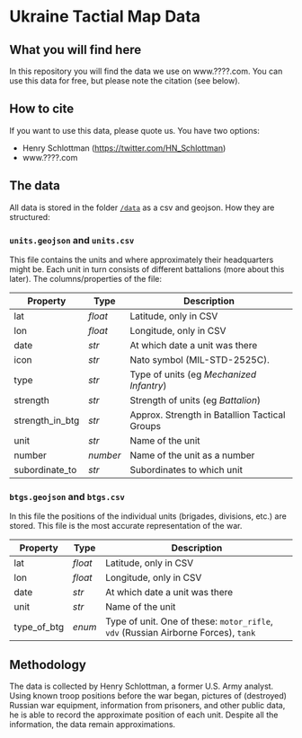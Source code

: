 # Ukraine Tactial Map Data

## What you will find here
In this repository you will find the data we use on www.????.com. You can use this data for free, but please note the citation (see below).

## How to cite
If you want to use this data, please quote us. You have two options:
* Henry Schlottman (https://twitter.com/HN_Schlottman)
* www.????.com

## The data
All data is stored in the folder [`/data`](./data) as a csv and geojson. How they are structured:

### `units.geojson` and `units.csv`
This file contains the units and where approximately their headquarters might be. Each unit in turn consists of different battalions (more about this later). The columns/properties of the file:

| Property | Type | Description |
|----------|------|-------------|
|lat|*float*|Latitude, only in CSV|
|lon|*float*|Longitude, only in CSV|
|date|*str*|At which date a unit was there|
|icon|*str*|Nato symbol (MIL-STD-2525C).|
|type|*str*|Type of units (eg *Mechanized Infantry*)|
|strength|*str*|Strength of units (eg *Battalion*)|
|strength_in_btg|*str*|Approx. Strength in Batallion Tactical Groups|
|unit|*str*|Name of the unit|
|number|*number*|Name of the unit as a number|
|subordinate_to|*str*|Subordinates to which unit|

### `btgs.geojson` and `btgs.csv`
In this file the positions of the individual units (brigades, divisions, etc.) are stored. This file is the most accurate representation of the war.

| Property | Type | Description |
|----------|------|-------------|
|lat|*float*|Latitude, only in CSV|
|lon|*float*|Longitude, only in CSV|
|date|*str*|At which date a unit was there|
|unit|*str*|Name of the unit|
|type_of_btg|*enum*|Type of unit. One of these: `motor_rifle`, `vdv` (Russian Airborne Forces), `tank`|

## Methodology
The data is collected by Henry Schlottman, a former U.S. Army analyst. Using known troop positions before the war began, pictures of (destroyed) Russian war equipment, information from prisoners, and other public data, he is able to record the approximate position of each unit. Despite all the information, the data remain approximations.